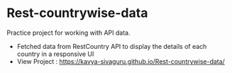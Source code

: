 # Rest-countrywise-data
Practice project for working with API data.
- Fetched data from RestCountry API to display the details of each country in a responsive UI
- View Project : https://kavya-sivaguru.github.io/Rest-countrywise-data/
